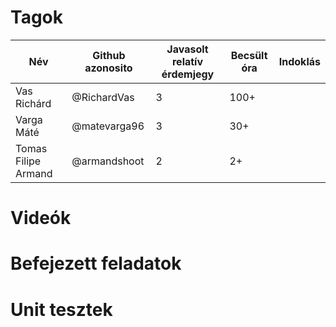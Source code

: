 # Tagok

| Név | Github azonosito  | Javasolt relatív érdemjegy | Becsült óra | Indoklás  | 
| --- | ---- | --- | ------------------ | --------- |
| Vas Richárd | @RichardVas | 3 | 100+ |  |
| Varga Máté | @matevarga96 | 3 | 30+ |  |
| Tomas Filipe Armand | @armandshoot | 2 | 2+ |


# Videók



# Befejezett feladatok




# Unit tesztek

